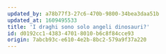 ```yaml
---
updated_by: a78b77f3-27c6-470b-9800-34bea3daa51b
updated_at: 1609495533
title: 'I draghi sono solo angeli dinosauri?'
id: d0192cc1-4383-4701-8010-b6c8f84cce93
origin: 7abcb93c-e610-4e2b-8bc2-579a9f37a220
---
```


